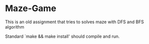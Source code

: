# Maze-Game
This is an old assignment that tries to solves maze with DFS and BFS algorithm

Standard `make && make install' should compile and run.
